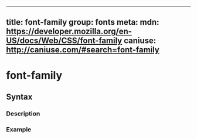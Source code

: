 
  ---
  title: font-family
  group: fonts
  meta:
    mdn: https://developer.mozilla.org/en-US/docs/Web/CSS/font-family
    caniuse: http://caniuse.com/#search=font-family
  ---

  # font-family
  <!--- Introduction for font-family, keep it brief and set the overall context -->

  ## Syntax
  <!--- Introduce the various syntax for font-family -->

  ### Description
  <!--- For each major section of syntax, provide a description explaining its usage further -->

  ### Example
  <!--- Provide code examples for the syntax block you're currently describing -->